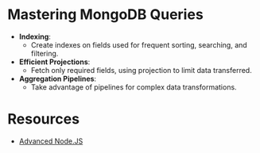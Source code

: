 # Mastering MongoDB Queries

- **Indexing**:
    - Create indexes on fields used for frequent sorting, searching, and filtering.
- **Efficient Projections**:
    - Fetch only required fields, using projection to limit data transferred.
- **Aggregation Pipelines**:
    - Take advantage of pipelines for complex data transformations.


# Resources
* [Advanced Node.JS](https://interactivecares.com/courseDetails/246?title=Advanced_Node.JS)